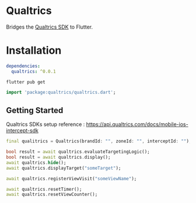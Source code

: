 # Qualtrics

Bridges the [Qualtrics SDK](https://api.qualtrics.com/docs/mobile-ios-intercept-sdk) to Flutter.

# Installation

```yaml
dependencies:
  qualtrics: ^0.0.1
```
```shell script
flutter pub get
```
```dart
import 'package:qualtrics/qualtrics.dart';
```

## Getting Started

Qualtrics SDKs setup reference : https://api.qualtrics.com/docs/mobile-ios-intercept-sdk

```dart
final qualitrics = Qualtrics(brandId: "", zoneId: "", interceptId: "");

bool result = await qualtrics.evaluateTargetingLogic();
bool result = await qualtrics.display();
await qualtrics.hide();
await qualtrics.displayTarget("someTarget");

await qualtrics.registerViewVisit("someViewName");

await qualtrics.resetTimer();
await qualtrics.resetViewCounter();
```